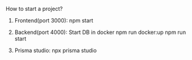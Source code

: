How to start a project?

1. Frontend(port 3000):
npm start
2. Backend(port 4000):
Start DB in docker
npm run docker:up
npm run start

3. Prisma studio:
npx prisma studio

